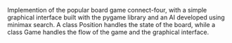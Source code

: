 Implemention of the popular board game connect-four, with a simple graphical interface built with the pygame library and an AI developed using minimax search.
A class Position handles the state of the board, while a class Game handles the flow of the game and the graphical interface.
